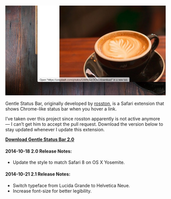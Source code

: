[ ![Gentle Status Bar 2.0 Preview][003608] ](preview.jpg "Gentle Status Bar 2.0 Preview")

[003608]: preview.jpg "Gentle Status Bar 2.0 Preview"

Gentle Status Bar, originally developed by [rosston](https://github.com/rosston/Gentle-Status-Bar "Gentle Status Bar"), is a Safari extension that shows Chrome-like status bar when you hover a link.

I’ve taken over this project since rosston apparently is not active anymore — I can’t get him to accept the pull request. Download the version below to stay updated whenever I update this extension.

[**Download Gentle Status Bar 2.0**](https://raw.githubusercontent.com/sayzlim/Gentle-Status-Bar/master/gentlestatus.safariextz "Download Gentle Status Bar 2.0")


#### 2014-10-18 2.0 Release Notes:

- Update the style to match Safari 8 on OS X Yosemite.

#### 2014-10-21 2.1 Release Notes:

- Switch typeface from Lucida Grande to Helvetica Neue.
- Increase font-size for better legibility.